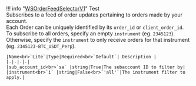 !!! info "[WSOrderFeedSelectorV1](/../../schemas/ws_order_feed_selector_v1)"
    Test<br>Subscribes to a feed of order updates pertaining to orders made by your account.<br>Each Order can be uniquely identified by its `order_id` or `client_order_id`.<br>To subscribe to all orders, specify an empty `instrument` (eg. `2345123`).<br>Otherwise, specify the `instrument` to only receive orders for that instrument (eg. `2345123-BTC_USDT_Perp`).<br>

    |Name<br>`Lite`|Type|Required<br>`Default`| Description |
    |-|-|-|-|
    |sub_account_id<br>`sa` |string|True|The subaccount ID to filter by|
    |instrument<br>`i` |string|False<br>`'all'`|The instrument filter to apply.|
